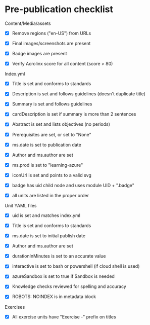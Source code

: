 # Pre-publication checklist

Content/Media/assets

- [x] Remove regions ("en-US") from URLs

- [x] Final images/screenshots are present

- [x] Badge images are present

- [x] Verify Acrolinx score for all content (score > 80)

Index.yml

- [x] Title is set and conforms to standards

- [x] Description is set and follows guidelines (doesn't duplicate title)

- [x] Summary is set and follows guidelines

- [x] cardDescription is set if summary is more than 2 sentences

- [x] Abstract is set and lists objectives (no periods)

- [x] Prerequisites are set, or set to "None"

- [x] ms.date is set to publication date

- [x] Author and ms.author are set

- [x] ms.prod is set to "learning-azure"

- [x] iconUrl is set and points to a valid svg

- [x] badge has uid child node and uses module UID + ".badge"

- [x] all units are listed in the proper order

Unit YAML files

- [x] uid is set and matches index.yml

- [x] Title is set and conforms to standards

- [x] ms.date is set to initial publish date

- [x] Author and ms.author are set

- [x] durationInMinutes is set to an accurate value

- [x] interactive is set to bash or powershell (if cloud shell is used)

- [x] azureSandbox is set to true if Sandbox is needed

- [x]  Knowledge checks reviewed for spelling and accuracy

- [x] ROBOTS: NOINDEX is in metadata block

Exercises

- [x] All exercise units have "Exercise -"  prefix on titles


